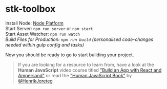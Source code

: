 stk-toolbox
=============

Install Node: [Node Platform](https://nodejs.org/)<br>
Start Server: `npm run server` or `npm start`<br>
Start Asset Watcher: `npm run watch`<br>
*Build Files for Production:  `npm run build` (personalised code-changes needed within gulp config and tasks)*

Now you should be ready to go to start building your project.

> If you are looking for a resource to learn from, have a look at the **Human JavaScript** video course titled ["Build an App with React and Ampersand"](http://learn.humanjavascript.com/react-ampersand) or read the ["Human JavaScript Book"](http://read.humanjavascript.com/) by [@HenrikJoreteg](twitter.com/henrikjoreteg)

